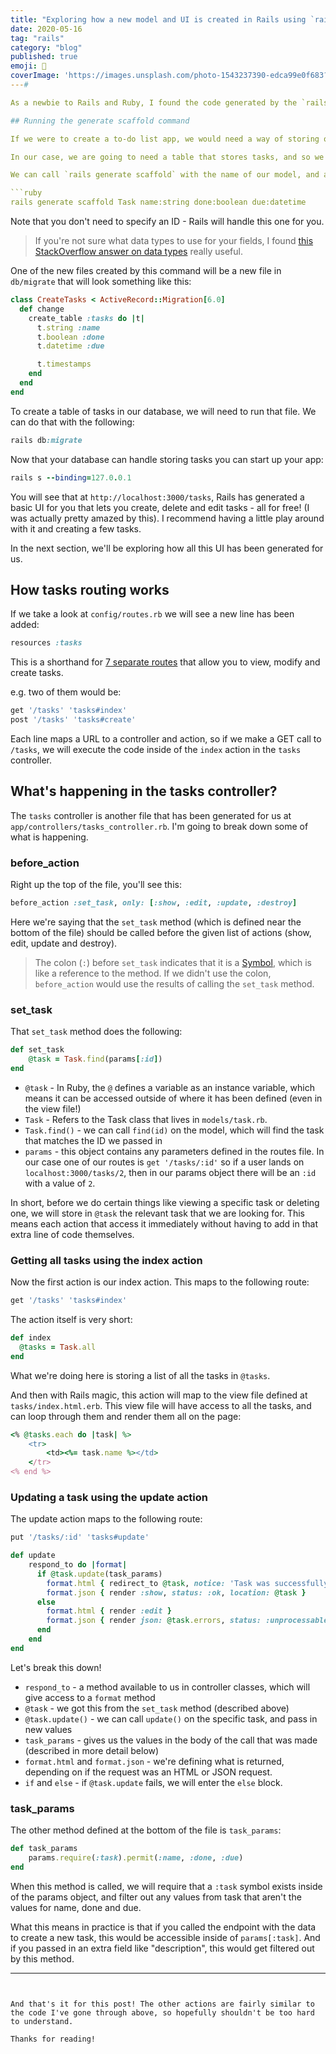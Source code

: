 ```yaml
---
title: "Exploring how a new model and UI is created in Rails using `rails generate scaffold`"
date: 2020-05-16
tag: "rails"
category: "blog"
published: true
emoji: 🚅
coverImage: 'https://images.unsplash.com/photo-1543237390-edca99e0f683?ixlib=rb-1.2.1&ixid=eyJhcHBfaWQiOjEyMDd9&auto=format&fit=crop&w=400&q=60'
---#

As a newbie to Rails and Ruby, I found the code generated by the `rails generate scaffold` command initially very hard to understand. A lot of Googling later, I think I have a better understanding of what things are doing, and so I decided to write a post about it!

## Running the generate scaffold command

If we were to create a to-do list app, we would need a way of storing our tasks in a database. With Rails, we can do this using something called a **model** - which acts like a wrapper aorund a database table. 

In our case, we are going to need a table that stores tasks, and so we need to create a `Task` model that stores the task's name, due date, and whether it has been completed or not.

We can call `rails generate scaffold` with the name of our model, and any number of arguments in the shape `fieldName:dataType`:

```ruby
rails generate scaffold Task name:string done:boolean due:datetime
```

Note that you don't need to specify an ID - Rails will handle this one for you.

> If you're not sure what data types to use for your fields, I found [this StackOverflow answer on data types]([https://stackoverflow.com/a/22725797/5452368](https://stackoverflow.com/a/22725797/5452368)) really useful.

One of the new files created by this command will be a new file in `db/migrate` that will look something like this:

```ruby
class CreateTasks < ActiveRecord::Migration[6.0]
  def change
    create_table :tasks do |t|
      t.string :name
      t.boolean :done
      t.datetime :due

      t.timestamps
    end
  end
end
```

To create a table of tasks in our database, we will need to run that file. We can do that with the following:

```ruby
rails db:migrate
```

Now that your database can handle storing tasks you can start up your app:

```ruby
rails s --binding=127.0.0.1
```

You will see that at `http://localhost:3000/tasks`, Rails has generated a basic UI for you that lets you create, delete and edit tasks - all for free! (I was actually pretty amazed by this). I recommend having a little play around with it and creating a few tasks.

In the next section, we'll be exploring how all this UI has been generated for us.

## How tasks routing works

If we take a look at `config/routes.rb` we will see a new line has been added:

```ruby
resources :tasks
```

This is a shorthand for [7 separate routes]([https://guides.rubyonrails.org/routing.html#crud-verbs-and-actions](https://guides.rubyonrails.org/routing.html#crud-verbs-and-actions)) that allow you to view, modify and create tasks. 

e.g. two of them would be: 

```ruby
get '/tasks' 'tasks#index'
post '/tasks' 'tasks#create'
```

Each line maps a URL to a controller and action, so if we make a GET call to `/tasks`, we will execute the code inside of the `index` action in the `tasks` controller.

## What's happening in the tasks controller?

The `tasks` controller is another file that has been generated for us at `app/controllers/tasks_controller.rb`. I'm going to break down some of what is happening.

### before_action

Right up the top of the file, you'll see this:

```ruby
before_action :set_task, only: [:show, :edit, :update, :destroy]
```

Here we're saying that the `set_task` method (which is defined near the bottom of the file) should be called before the given list of actions (show, edit, update and destroy).

> The colon (`:`) before `set_task` indicates that it is a [Symbol](http://rubylearning.com/satishtalim/ruby_symbols.html]), which is like a reference to the method. If we didn't use the colon, `before_action` would use the results of calling the `set_task` method.

### set_task

That `set_task` method does the following:

```ruby
def set_task
    @task = Task.find(params[:id])
end
```

- `@task` - In Ruby, the `@` defines a variable as an instance variable, which means it can be accessed outside of where it has been defined (even in the view file!)
- `Task` - Refers to the Task class that lives in `models/task.rb`.
- `Task.find()` - we can call `find(id)` on the model, which will find the task that matches the ID we passed in
- `params` - this object contains any parameters defined in the routes file. In our case one of our routes is `get '/tasks/:id'` so if a user lands on `localhost:3000/tasks/2`, then in our params object there will be an `:id` with a value of `2`.

In short, before we do certain things like viewing a specific task or deleting one, we will store in `@task` the relevant task that we are looking for. This means each action that access it immediately without having to add in that extra line of code themselves.

### Getting all tasks using the index action

Now the first action is our index action. This maps to the following route:
```ruby
get '/tasks' 'tasks#index'
```
The action itself is very short:

```ruby
def index
  @tasks = Task.all
end
```

What we're doing here is storing a list of all the tasks in `@tasks`.

And then with Rails magic, this action will map to the view file defined at `tasks/index.html.erb`. This view file will have access to all the tasks, and can loop through them and render them all on the page: 

```ruby
<% @tasks.each do |task| %>
    <tr>
        <td><%= task.name %></td>
    </tr>
<% end %>
```

### Updating a task using the update action

The update action maps to the following route:

```ruby
put '/tasks/:id' 'tasks#update'
```

```ruby
def update
    respond_to do |format|
      if @task.update(task_params)
        format.html { redirect_to @task, notice: 'Task was successfully updated.' }
        format.json { render :show, status: :ok, location: @task }
      else
        format.html { render :edit }
        format.json { render json: @task.errors, status: :unprocessable_entity }
      end
    end
end
```

Let's break this down!

- `respond_to` - a method available to us in controller classes, which will give access to a `format` method
- `@task` - we got this from the `set_task` method (described above)
- `@task.update()` - we can call `update()` on the specific task, and pass in new values
- `task_params` - gives us the values in the body of the call that was made (described in more detail below)
- `format.html` and `format.json` - we're defining what is returned, depending on if the request was an HTML or JSON request.
- `if` and `else` - if `@task.update` fails, we will enter the `else` block.

### task_params

The other method defined at the bottom of the file is `task_params`:

```ruby
def task_params
    params.require(:task).permit(:name, :done, :due)
end
```

When this method is called, we will require that a `:task` symbol exists inside of the params object, and filter out any values from task that aren't the values for name, done and due.

What this means in practice is that if you called the endpoint with the data to create a new task, this would be accessible inside of `params[:task]`. And if you passed in an extra field like "description", this would get filtered out by this method.

---
```


And that's it for this post! The other actions are fairly similar to the code I've gone through above, so hopefully shouldn't be too hard to understand. 

Thanks for reading!